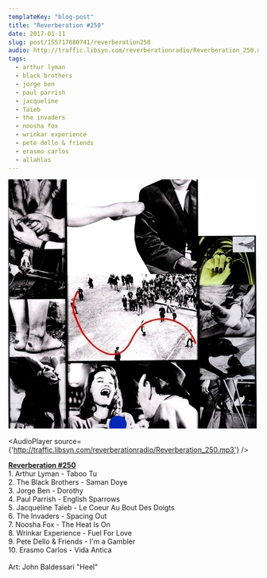 ```yaml
---
templateKey: "blog-post"
title: "Reverberation #250"
date: 2017-01-11
slug: post/155717880741/reverberation250
audio: http://traffic.libsyn.com/reverberationradio/Reverberation_250.mp3
tags:
  - arthur lyman
  - black brothers
  - jorge ben
  - paul parrish
  - jacqueline
  - Taïeb
  - the invaders
  - noosha fox
  - wrinkar experience
  - pete dello & friends
  - erasmo carlos
  - allahlas
---
```


![Reverberation #250](../images/be7cedc485135f463899964eebba93f3f7e9a6cdd178c5f29b3456e93ae96b07.jpg)

<AudioPlayer source={'http://traffic.libsyn.com/reverberationradio/Reverberation_250.mp3'} />

<p><a href="http://traffic.libsyn.com/reverberationradio/Reverberation_250.mp3"><b>Reverberation #250</b></a><br />1. Arthur Lyman - Taboo Tu<br />2. The Black Brothers - Saman Doye<br />3. Jorge Ben - Dorothy<br />4. Paul Parrish - English Sparrows<br />5. Jacqueline Ta&iuml;eb - Le Coeur Au Bout Des Doigts<br />6. The Invaders - Spacing Out<br />7. Noosha Fox - The Heat Is On<br />8. Wrinkar Experience - Fuel For Love<br />9. Pete Dello &amp; Friends - I'm a Gambler<br />10. Erasmo Carlos - Vida Antica<br /><br />Art: John Baldessari "Heel"</p>

